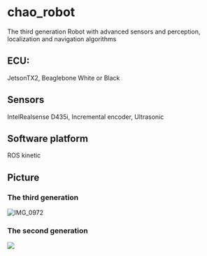 # chao_robot
The third generation Robot with advanced sensors and perception, localization and navigation algorithms
## ECU:
JetsonTX2, Beaglebone White or Black
## Sensors
IntelRealsense D435i, Incremental encoder, Ultrasonic
## Software platform
ROS kinetic
## Picture
### The third generation
![IMG_0972](https://user-images.githubusercontent.com/13931016/144505119-86f90363-76ea-4dcf-8cce-254bcbf1b88e.jpg)
### The second generation
![](http://ww4.sinaimg.cn/mw1024/74505a4cjw1f15bm3c82lj218g0xcqku.jpg)
